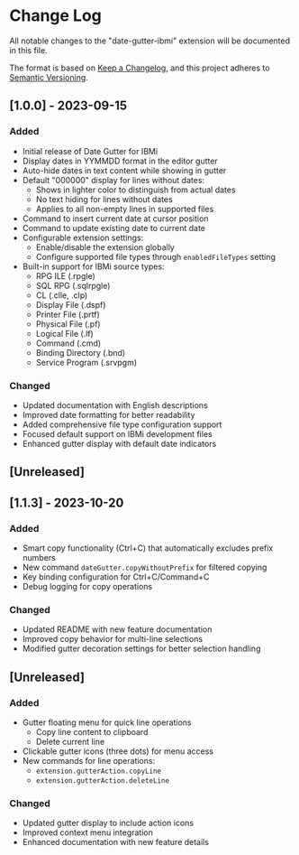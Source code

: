 # Change Log

All notable changes to the "date-gutter-ibmi" extension will be documented in this file.

The format is based on [Keep a Changelog](https://keepachangelog.com/en/1.0.0/),
and this project adheres to [Semantic Versioning](https://semver.org/spec/v2.0.0.html).

## [1.0.0] - 2023-09-15

### Added
- Initial release of Date Gutter for IBMi
- Display dates in YYMMDD format in the editor gutter
- Auto-hide dates in text content while showing in gutter
- Default "000000" display for lines without dates:
  - Shows in lighter color to distinguish from actual dates
  - No text hiding for lines without dates
  - Applies to all non-empty lines in supported files
- Command to insert current date at cursor position
- Command to update existing date to current date
- Configurable extension settings:
  - Enable/disable the extension globally
  - Configure supported file types through `enabledFileTypes` setting
- Built-in support for IBMi source types:
  - RPG ILE (.rpgle)
  - SQL RPG (.sqlrpgle)
  - CL (.clle, .clp)
  - Display File (.dspf)
  - Printer File (.prtf)
  - Physical File (.pf)
  - Logical File (.lf)
  - Command (.cmd)
  - Binding Directory (.bnd)
  - Service Program (.srvpgm)

### Changed
- Updated documentation with English descriptions
- Improved date formatting for better readability
- Added comprehensive file type configuration support
- Focused default support on IBMi development files
- Enhanced gutter display with default date indicators

## [Unreleased]

## [1.1.3] - 2023-10-20

### Added
- Smart copy functionality (Ctrl+C) that automatically excludes prefix numbers
- New command `dateGutter.copyWithoutPrefix` for filtered copying
- Key binding configuration for Ctrl+C/Command+C
- Debug logging for copy operations

### Changed
- Updated README with new feature documentation
- Improved copy behavior for multi-line selections
- Modified gutter decoration settings for better selection handling

## [Unreleased]

### Added
- Gutter floating menu for quick line operations
  - Copy line content to clipboard
  - Delete current line
- Clickable gutter icons (three dots) for menu access
- New commands for line operations:
  - `extension.gutterAction.copyLine`
  - `extension.gutterAction.deleteLine`

### Changed
- Updated gutter display to include action icons
- Improved context menu integration
- Enhanced documentation with new feature details